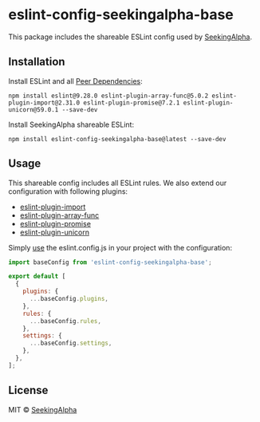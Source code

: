 # eslint-config-seekingalpha-base

This package includes the shareable ESLint config used by [SeekingAlpha](https://seekingalpha.com/).

## Installation

Install ESLint and all [Peer Dependencies](https://nodejs.org/en/blog/npm/peer-dependencies/):

    npm install eslint@9.28.0 eslint-plugin-array-func@5.0.2 eslint-plugin-import@2.31.0 eslint-plugin-promise@7.2.1 eslint-plugin-unicorn@59.0.1 --save-dev

Install SeekingAlpha shareable ESLint:

    npm install eslint-config-seekingalpha-base@latest --save-dev

## Usage

This shareable config includes all ESLint rules. We also extend our configuration with following plugins:

- [eslint-plugin-import](https://github.com/benmosher/eslint-plugin-import)
- [eslint-plugin-array-func](https://github.com/freaktechnik/eslint-plugin-array-func)
- [eslint-plugin-promise](https://github.com/xjamundx/eslint-plugin-promise)
- [eslint-plugin-unicorn](https://github.com/sindresorhus/eslint-plugin-unicorn)

Simply [use](https://eslint.org/docs/latest/extend/shareable-configs) the eslint.config.js in your project with the configuration:

```javascript
import baseConfig from 'eslint-config-seekingalpha-base';

export default [
  {
    plugins: {
      ...baseConfig.plugins,
    },
    rules: {
      ...baseConfig.rules,
    },
    settings: {
      ...baseConfig.settings,
    },
  },
];
```

## License

MIT © [SeekingAlpha](https://seekingalpha.com/)
